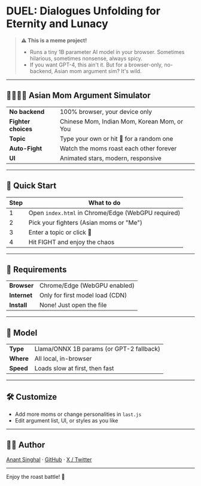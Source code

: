 # DUEL: Dialogues Unfolding for Eternity and Lunacy

> **⚠️ This is a meme project!**<br>
> - Runs a tiny 1B parameter AI model in your browser. Sometimes hilarious, sometimes nonsense, always spicy.
> - If you want GPT-4, this ain't it. But for a browser-only, no-backend, Asian mom argument sim? It's wild.

---

## 👩‍👩‍👧‍👧 Asian Mom Argument Simulator

|  |  |
|---|---|
| **No backend** | 100% browser, your device only |
| **Fighter choices** | Chinese Mom, Indian Mom, Korean Mom, or You |
| **Topic** | Type your own or hit 🎲 for a random one |
| **Auto-Fight** | Watch the moms roast each other forever |
| **UI** | Animated stars, modern, responsive |

---

## 🚦 Quick Start
| Step | What to do |
|---|---|
| 1 | Open `index.html` in Chrome/Edge (WebGPU required) |
| 2 | Pick your fighters (Asian moms or "Me") |
| 3 | Enter a topic or click 🎲 |
| 4 | Hit FIGHT and enjoy the chaos |

---

## 🧩 Requirements
|  |  |
|---|---|
| **Browser** | Chrome/Edge (WebGPU enabled) |
| **Internet** | Only for first model load (CDN) |
| **Install** | None! Just open the file |

---

## 🤖 Model
|  |  |
|---|---|
| **Type** | Llama/ONNX 1B params (or GPT-2 fallback) |
| **Where** | All local, in-browser |
| **Speed** | Loads slow at first, then fast |

---

## 🛠️ Customize
- Add more moms or change personalities in `last.js`
- Edit argument list, UI, or styles as you like

---

## 👨‍💻 Author
[Anant Singhal](https://www.linkedin.com/in/anantsinghal1/) · [GitHub](https://github.com/GithubAnant) · [X / Twitter](https://x.com/anantsinghal807)

---

Enjoy the roast battle! 🥊 